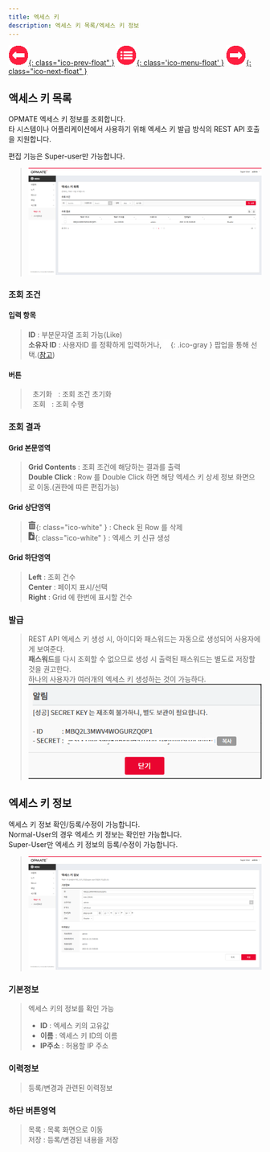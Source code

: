 ```yaml
---
title: 엑세스 키  
description: 엑세스 키 목록/엑세스 키 정보  
---
```


<link rel="stylesheet" type="text/css" href="../css/opme.css">

<!-- Defined -->
[accesskey-lst]: img/accesskey-lst.png
[accesskey-dtl]: img/accesskey-dtl.png
[accesskey-new]: img/accesskey-new.png
[ico-search]: img/icon/ico-search.png
[ico-del]: img/icon/ico-del.png
[ico-add]: img/icon/ico-add.png
[popup-user]: PopupUser.md

<!-- Floating Menu -->
[prev]: FileHub.html "파일상세"
[menu]: index.html "목차"
[next]: System.html "시스템속성"
[ico-prev]: img/icon/ico-prev.png
[ico-menu]: img/icon/ico-menu.png
[ico-next]: img/icon/ico-next.png
[![이전][ico-prev]{: class="ico-prev-float" }][prev]
[![목차][ico-menu]{: class='ico-menu-float' }][menu]
[![다음][ico-next]{: class="ico-next-float" }][next]

## 액세스 키 목록
OPMATE 엑세스 키 정보를 조회합니다.  
타 시스템이나 어플리케이션에서 사용하기 위해 엑세스 키 발급 방식의 REST API 호출을 지원합니다.  

편집 기능은 Super-user만 가능합니다.  

>![엑세스 키 목록][accesskey-lst]

### 조회 조건

#### 입력 항목
>**ID** : 부분문자열 조회 가능(Like)   
**소유자 ID** : 사용자ID 를 정확하게 입력하거나, ![소유자 조회][ico-search]{: .ico-gray } 팝업을 통해 선택.([참고][popup-user])  

#### 버튼
><kbd class="btn-gray">&nbsp;초기화&nbsp;</kbd> : 조회 조건 초기화  
<kbd class="btn-red">&nbsp;조회&nbsp;</kbd> : 조회 수행  
 
### 조회 결과

#### Grid 본문영역
>**Grid Contents** : 조회 조건에 해당하는 결과를 출력    
**Double Click** : Row 를 Double Click 하면 해당 엑세스 키 상세 정보 화면으로 이동.(권한에 따른 편집가능)  
 
#### Grid 상단영역  
> ![삭제][ico-del]{: class="ico-white" } : Check 된 Row 를 삭제     
![추가/등록][ico-add]{: class="ico-white" } : 엑세스 키 신규 생성  
 
#### Grid 하단영역
>**Left** : 조회 건수  
**Center** : 페이지 표시/선택  
**Right** : Grid 에 한번에 표시할 건수  

### 발급
> REST API 엑세스 키 생성 시, 아이디와 패스워드는 자동으로 생성되어 사용자에게 보여준다.  
**패스워드**를 다시 조회할 수 없으므로 생성 시 출력된 패스워드는 별도로 저장할 것을 권고한다.  
하나의 사용자가 여러개의 엑세스 키 생성하는 것이 가능하다.  
> ![발급][accesskey-new]

## 엑세스 키 정보
엑세스 키 정보 확인/등록/수정이 가능합니다.  
Normal-User의 경우 엑세스 키 정보는 확인만 가능합니다.  
Super-User만 엑세스 키 정보의 등록/수정이 가능합니다.  

>![엑세스 키 정보][accesskey-dtl]
 
### 기본정보
> 엑세스 키의 정보를 확인 가능  
>   - **ID** : 엑세스 키의 고유값    
>   - **이름** : 엑세스 키 ID의 이름  
>   - **IP주소** : 허용할 IP 주소    

### 이력정보
> 등록/변경과 관련된 이력정보

### 하단 버튼영역
> <kbd class="btn-gray">목록</kbd> : 목록 화면으로 이동  
> <kbd class="btn-red">저장</kbd> : 등록/변경된 내용을 저장  
 
